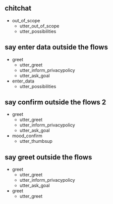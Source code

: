 ## chitchat
* out_of_scope
    - utter_out_of_scope
    - utter_possibilities

## say enter data outside the flows
* greet
    - utter_greet
    - utter_inform_privacypolicy
    - utter_ask_goal
* enter_data
    - utter_possibilities

## say confirm outside the flows 2
* greet
    - utter_greet
    - utter_inform_privacypolicy
    - utter_ask_goal
* mood_confirm
    - utter_thumbsup

## say greet outside the flows
* greet
    - utter_greet
    - utter_inform_privacypolicy
    - utter_ask_goal
* greet
    - utter_greet
